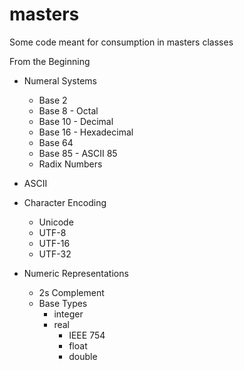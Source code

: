 # masters
Some code meant for consumption in masters classes

From the Beginning
  * Numeral Systems
    * Base 2
    * Base 8 - Octal
    * Base 10  - Decimal
    * Base 16  - Hexadecimal
    * Base 64
    * Base 85  - ASCII 85
    * Radix Numbers
      
* ASCII
* Character Encoding
  * Unicode
  * UTF-8
  * UTF-16
  * UTF-32
  
* Numeric Representations
  * 2s Complement
  * Base Types
    * integer
    * real
      * IEEE 754
      * float
      * double
      

  
